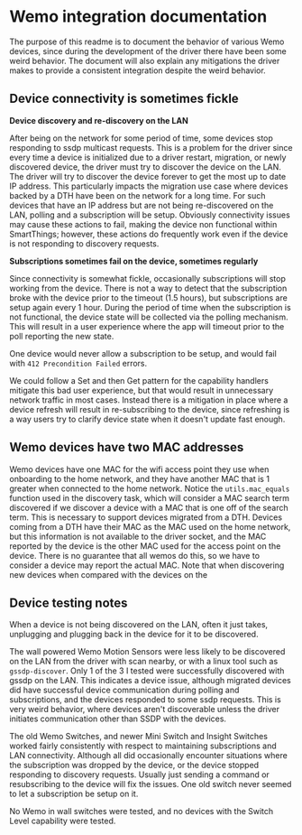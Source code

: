 # Wemo integration documentation

The purpose of this readme is to document the behavior of various Wemo devices,
since during the development of the driver there have been some weird behavior.
The document will also explain any mitigations the driver makes to provide a
consistent integration despite the weird behavior.

## Device connectivity is sometimes fickle

**Device discovery and re-discovery on the LAN**

After being on the network for some period of time, some devices stop
responding to ssdp multicast requests. This is a problem for the driver since every time
a device is initialized due to a driver restart, migration, or newly discovered device,
the driver must try to discover the device on the LAN. The driver will try to discover
the device forever to get the most up to date IP address. This particularly impacts the migration
use case where devices backed by a DTH have been on the network for a long time. For such devices
that have an IP address but are not being re-discovered on the LAN, polling and a subscription will
be setup. Obviously connectivity issues may cause these actions to fail, making the device
non functional within SmartThings; however, these actions do frequently work even if the device
is not responding to discovery requests.

**Subscriptions sometimes fail on the device, sometimes regularly**

Since connectivity is somewhat fickle, occasionally subscriptions will stop working from the device. There is not a
way to detect that the subscription broke with the device prior to the timeout (1.5 hours), but subscriptions are
setup again every 1 hour. During the period of time when the subscription is not functional, the device state will
be collected via the polling mechanism. This will result in a user experience where the app will timeout prior to
the poll reporting the new state.

One device would never allow a subscription to be setup, and would fail with `412 Precondition Failed` errors.

We could follow a Set and then Get pattern for the capability handlers mitigate this bad user experience, but that would
result in unnecessary network traffic in most cases. Instead there is a mitigation in place where a device refresh
will result in re-subscribing to the device, since refreshing is a way users try to clarify device state when it doesn't
update fast enough.

## Wemo devices have two MAC addresses

Wemo devices have one MAC for the wifi access point they use when onboarding to the home network,
and they have another MAC that is 1 greater when connected to the home network.
Notice the `utils.mac_equals` function used in the discovery task, which will
consider a MAC search term discovered if we discover a device with a MAC that is one
off of the search term. This is necessary to support devices migrated from a DTH.
Devices coming from a DTH have their MAC as the MAC used on the home network, but
this information is not available to the driver socket, and the MAC reported by
the device is the other MAC used for the access point on the device. There is no
guarantee that all wemos do this, so we have to consider a device may report the
actual MAC. Note that when discovering new devices when compared with the devices on the

## Device testing notes

When a device is not being discovered on the LAN, often it just takes, unplugging and plugging
back in the device for it to be discovered.

The wall powered Wemo Motion Sensors were less likely to be discovered on the LAN from the driver with scan nearby,
or with a linux tool such as `gssdp-discover`. Only 1 of the 3 I tested were successfully discovered with gssdp on the
LAN. This indicates a device issue, although migrated devices
did have successful device communication during polling and subscriptions, and the devices responded to some ssdp
requests. This is very weird behavior, where devices aren't discoverable unless the driver initiates communication
other than SSDP with the devices.

The old Wemo Switches, and newer Mini Switch and Insight Switches worked fairly consistently with respect
to maintaining subscriptions and LAN connectivity. Although all did occasionally encounter situations where
the subscription was dropped by the device, or the device stopped responding to discovery requests. Usually just
sending a command or resubscribing to the device will fix the issues. One old switch never seemed to let a subscription
be setup on it.

No Wemo in wall switches were tested, and no devices with the Switch Level capability were tested.
